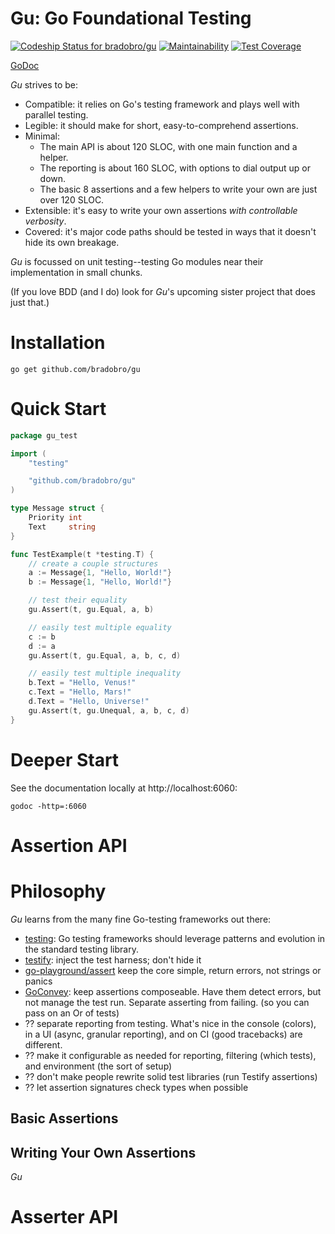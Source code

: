 # Gu: Go Foundational Testing

[ ![Codeship Status for bradobro/gu](https://app.codeship.com/projects/9544f7b0-3e90-0136-3d5d-32fde32a4b52/status?branch=master)](https://app.codeship.com/projects/290760) [![Maintainability](https://api.codeclimate.com/v1/badges/74651756272c02bb6370/maintainability)](https://codeclimate.com/github/bradobro/gu/maintainability) [![Test Coverage](https://api.codeclimate.com/v1/badges/74651756272c02bb6370/test_coverage)](https://codeclimate.com/github/bradobro/gu/test_coverage)

[GoDoc](https://godoc.org/github.com/bradobro/gu)

*Gu* strives to be:

- Compatible: it relies on Go's testing framework and plays well with parallel testing.
- Legible: it should make for short, easy-to-comprehend assertions.
- Minimal:
    - The main API is about 120 SLOC, with one main function and a helper.
    - The reporting is about 160 SLOC, with options to dial output up or down.
    - The basic 8 assertions and a few helpers to write your own are just over 120 SLOC.
- Extensible: it's easy to write your own assertions *with controllable verbosity*.
- Covered: it's major code paths should be tested in ways that it doesn't hide its own breakage.

*Gu* is focussed on unit testing--testing Go modules near their implementation in small chunks.

(If you love BDD (and I do) look for *Gu*'s upcoming sister project that does just that.)

# Installation

`go get github.com/bradobro/gu`

# Quick Start

```Go
package gu_test

import (
	"testing"

	"github.com/bradobro/gu"
)

type Message struct {
	Priority int
	Text     string
}

func TestExample(t *testing.T) {
	// create a couple structures
	a := Message{1, "Hello, World!"}
	b := Message{1, "Hello, World!"}

	// test their equality
	gu.Assert(t, gu.Equal, a, b)

	// easily test multiple equality
	c := b
	d := a
	gu.Assert(t, gu.Equal, a, b, c, d)

	// easily test multiple inequality
	b.Text = "Hello, Venus!"
	c.Text = "Hello, Mars!"
	d.Text = "Hello, Universe!"
	gu.Assert(t, gu.Unequal, a, b, c, d)
}
```

# Deeper Start

See the documentation locally at http://localhost:6060:

`godoc -http=:6060`

# Assertion API

# Philosophy

*Gu* learns from the many fine Go-testing frameworks out there:

- [testing](https://golang.org/pkg/testing/): Go testing frameworks should leverage patterns and evolution in the standard testing library.
- [testify](https://github.com/stretchr/testify): inject the test harness; don't hide it
- [go-playground/assert](https://github.com/go-playground/assert) keep the core simple, return errors, not strings or panics
- [GoConvey](https://github.com/smartystreets/goconvey): keep assertions composeable. Have them detect errors, but not manage the test run. Separate asserting from failing. (so you can pass on an Or of tests)
- ?? separate reporting from testing. What's nice in the console (colors), in a UI (async, granular reporting), and on CI (good tracebacks) are different.
- ?? make it configurable as needed for reporting, filtering (which tests), and environment (the sort of setup)
- ?? don't make people rewrite solid test libraries (run Testify assertions)
- ?? let assertion signatures check types when possible

## Basic Assertions

## Writing Your Own Assertions

*Gu*

# Asserter API
